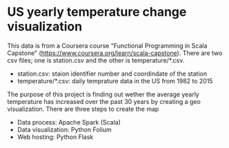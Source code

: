 # US yearly temperature change visualization

This data is from a Coursera course "Functional Programming in Scala Capstone" (https://www.coursera.org/learn/scala-capstone). There are two csv files; one is station.csv and the other is temperature/*.csv. 
- station.csv: staion identifier number and coordindate of the station 
- temperature/*.csv: daily temprature data in the US from 1982 to 2015

The purpose of this project is finding out wether the average yearly temperature has increased over the past 30 years by creating a geo visualization. There are three steps to create the map

- Data process: Apache Spark (Scala)
- Data visualization: Python Folium
- Web hosting: Python Flask 
